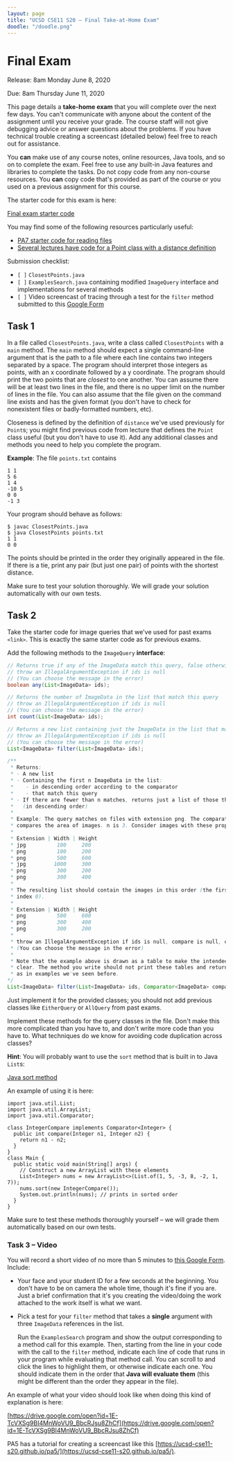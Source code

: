 ```yaml
---
layout: page
title: "UCSD CSE11 S20 – Final Take-at-Home Exam"
doodle: "/doodle.png"
---
```


# Final Exam

Release: 8am Monday June 8, 2020

Due: 8am Thursday June 11, 2020

This page details a **take-home exam** that you will complete over the next
few days. You can't communicate with anyone about the content of the
assignment until you receive your grade. The course staff will not give
debugging advice or answer questions about the problems. If you have
technical trouble creating a screencast (detailed below) feel free to reach
out for assistance.

You **can** make use of any course notes, online resources, Java tools, and
so on to complete the exam. Feel free to use any built-in Java features and
libraries to complete the tasks. Do not copy code from any non-course
resources. You **can** copy code that's provided as part of the course or you
used on a previous assignment for this course.

The starter code for this exam is here:

[Final exam starter code](https://github.com/ucsd-cse11-s20/final-exam-starter)

You may find some of the following resources particularly useful:

- [PA7 starter code for reading files](https://github.com/ucsd-cse11-s20/pa7)
- [Several lectures have code for a Point class with a distance definition](https://github.com/ucsd-cse11-s20/12-More-Loops/)

Submission checklist:

- `[ ]` `ClosestPoints.java`
- `[ ]` `ExamplesSearch.java` containing modified `ImageQuery` interface and
implementations for several methods
- `[ ]` Video screencast of tracing through a test for the `filter` method submitted to this [Google Form](https://docs.google.com/forms/d/e/1FAIpQLScJDNNz-yI25HjdMMPFQ5bfcBsATSsHyU4OXms7wnj93AbPOg/viewform)

## Task 1

In a file called `ClosestPoints.java`, write a class called `ClosestPoints`
with a `main` method. The `main` method should expect a single command-line
argument that is the path to a file where each line contains two integers
separated by a space. The program should interpret those integers as points,
with an x coordinate followed by a y coordinate. The program should print the
two points that are _closest_ to one another. You can assume there will be at
least two lines in the file, and there is no upper limit on the number of
lines in the file. You can also assume that the file given on the command
line exists and has the given format (you don't have to check for nonexistent
files or badly-formatted numbers, etc).

Closeness is defined by the definition of `distance` we've used previously
for `Point`s; you might find previous code from lecture that defines the
`Point` class useful (but you don't have to use it). Add any additional
classes and methods you need to help you complete the program.

**Example**: The file `points.txt` contains

```
1 1
5 6
1 4
-10 5
0 0
-1 3
```

Your program should behave as follows:

```
$ javac ClosestPoints.java
$ java ClosestPoints points.txt
1 1
0 0
```

The points should be printed in the order they originally appeared in the
file. If there is a tie, print any pair (but just one pair) of points with
the shortest distance.

Make sure to test your solution thoroughly. We will grade your solution
automatically with our own tests.

## Task 2

Take the starter code for image queries that we've used for past exams
`<link>`. This is exactly the same starter code as for previous exams.

Add the following methods to the `ImageQuery` **interface**:

```java
// Returns true if any of the ImageData match this query, false otherwise
// throw an IllegalArgumentException if ids is null
// (You can choose the message in the error)
boolean any(List<ImageData> ids);

// Returns the number of ImageData in the list that match this query
// throw an IllegalArgumentException if ids is null
// (You can choose the message in the error)
int count(List<ImageData> ids);

// Returns a new list containing just the ImageData in the list that match this query
// throw an IllegalArgumentException if ids is null
// (You can choose the message in the error)
List<ImageData> filter(List<ImageData> ids);

/**
 * Returns:
 * - A new list
 * - Containing the first n ImageData in the list:
 *    - in descending order according to the comparator
 *    - that match this query
 * - If there are fewer than n matches, returns just a list of those that match
 *   (in descending order)
 * 
 * Example: The query matches on files with extension png. The comparator
 * compares the area of images. n is 3. Consider images with these properties:
 * 
 * Extension | Width | Height
 * jpg          100     200
 * png          100     200
 * png          500     600
 * jpg         1000     300
 * png          300     200
 * png          300     400
 * 
 * The resulting list should contain the images in this order (the first row is
 * index 0).
 * 
 * Extension | Width | Height
 * png          500     600
 * png          300     400
 * png          300     200
 * 
 * throw an IllegalArgumentException if ids is null, compare is null, or n is less than 0
 * (You can choose the message in the error)
 * 
 * Note that the example above is drawn as a table to make the intended values
 * clear. The method you write should not print these tables and return a list
 * as in examples we've seen before.
*/
List<ImageData> filter(List<ImageData> ids, Comparator<ImageData> compare, int n);
```

<div class='sidenote'>Just implement it for the provided classes; you should not
add previous classes like <code>EitherQuery</code> or <code>AllQuery</code> from past exams.</div>

Implement these methods for the query classes in the file. Don't make this
more complicated than you have to, and don't write more code than you have
to. What techniques do we know for avoiding code duplication across classes?

**Hint**: You will probably want to use the `sort` method that is built in to
Java `List`s:

[Java sort method](https://docs.oracle.com/en/java/javase/13/docs/api/java.base/java/util/List.html#sort(java.util.Comparator))

An example of using it is here:

```
import java.util.List;
import java.util.ArrayList;
import java.util.Comparator;

class IntegerCompare implements Comparator<Integer> {
  public int compare(Integer n1, Integer n2) {
    return n1 - n2;
  }
}
class Main {
  public static void main(String[] args) {
    // Construct a new ArrayList with these elements
    List<Integer> nums = new ArrayList<>(List.of(1, 5, -3, 8, -2, 1, 7));
    nums.sort(new IntegerCompare());
    System.out.println(nums); // prints in sorted order
  }
}
```

Make sure to test these methods thoroughly yourself – we will grade them
automatically based on our own tests.

### Task 3 – Video

You will record a short video of no more than 5 minutes to [this Google
Form](https://docs.google.com/forms/d/e/1FAIpQLScJDNNz-yI25HjdMMPFQ5bfcBsATSsHyU4OXms7wnj93AbPOg/viewform).
Include:

- Your face and your student ID for a few seconds at the beginning. You don't
  have to be on camera the whole time, though it's fine if you are. Just a
  brief confirmation that it's you creating the video/doing the work attached
  to the work itself is what we want.
- Pick a test for your `filter` method that takes a **single** argument with
  three `ImageData` references in the list.

  Run the `ExamplesSearch` program and show the output corresponding to a
  method call for this example. Then, starting from the line in your code
  with the call to the `filter` method, indicate each line of code that runs
  in your program while evaluating that method call. You can scroll to and
  click the lines to highlight them, or otherwise indicate each one. You
  should indicate them in the order that **Java will evaluate them** (this
  might be different than the order they appear in the file).

An example of what your video should look like when doing this kind of
explanation is here:

[https://drive.google.com/open?id=1E-TcVXSg9BI4MnWoVU9_BbcRJsu8ZhCf](https://drive.google.com/open?id=1E-TcVXSg9BI4MnWoVU9_BbcRJsu8ZhCf)

PA5 has a tutorial for creating a screencast like this
[https://ucsd-cse11-s20.github.io/pa5/](https://ucsd-cse11-s20.github.io/pa5/).
